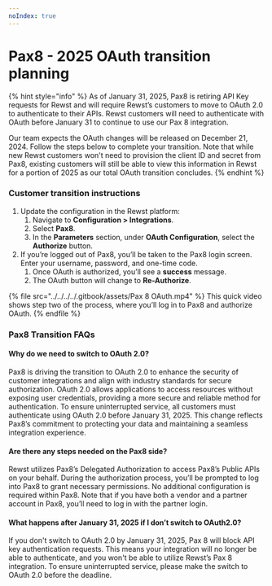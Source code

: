 ```yaml
---
noIndex: true
---
```


# Pax8 - 2025 OAuth transition planning

{% hint style="info" %}
As of January 31, 2025, Pax8 is retiring API Key requests for Rewst and will require Rewst’s customers to move to OAuth 2.0 to authenticate to their APIs. Rewst customers will need to authenticate with OAuth before January 31 to continue to use our Pax 8 integration.

Our team expects the OAuth changes will be released on December 21, 2024. Follow the steps below to complete your transition. Note that while new Rewst customers won't need to provision the client ID and secret from Pax8, existing customers will still be able to view this information in Rewst for a portion of 2025 as our total OAuth transition concludes.
{% endhint %}

### Customer transition instructions

1. Update the configuration in the Rewst platform:
   1. Navigate to **Configuration > Integrations**.
   2. Select **Pax8**.
   3. In the **Parameters** section, under **OAuth Configuration**, select the **Authorize** button.
2. If you’re logged out of Pax8, you’ll be taken to the Pax8 login screen. Enter your username, password, and one-time code.
   1. Once OAuth is authorized, you’ll see a **success** message.
   2. The OAuth button will change to **Re-Authorize**.

{% file src="../../../../.gitbook/assets/Pax 8 OAuth.mp4" %}
This quick video shows step two of the process, where you’ll log in to Pax8 and authorize OAuth.
{% endfile %}

### Pax8 Transition FAQs

#### Why do we need to switch to OAuth 2.0?

Pax8 is driving the transition to OAuth 2.0 to enhance the security of customer integrations and align with industry standards for secure authorization. OAuth 2.0 allows applications to access resources without exposing user credentials, providing a more secure and reliable method for authentication. To ensure uninterrupted service, all customers must authenticate using OAuth 2.0 before January 31, 2025. This change reflects Pax8’s commitment to protecting your data and maintaining a seamless integration experience.

#### Are there any steps needed on the Pax8 side?

Rewst utilizes Pax8’s Delegated Authorization to access Pax8’s Public APIs on your behalf. During the authorization process, you’ll be prompted to log into Pax8 to grant necessary permissions. No additional configuration is required within Pax8. Note that if you have both a vendor and a partner account in Pax8, you’ll need to log in with the partner login.

#### What happens after January 31, 2025 if I don’t switch to OAuth2.0?

If you don't switch to OAuth 2.0 by January 31, 2025, Pax 8 will block API key authentication requests. This means your integration will no longer be able to authenticate, and you won't be able to utilize Rewst’s Pax 8 integration. To ensure uninterrupted service, please make the switch to OAuth 2.0 before the deadline.
